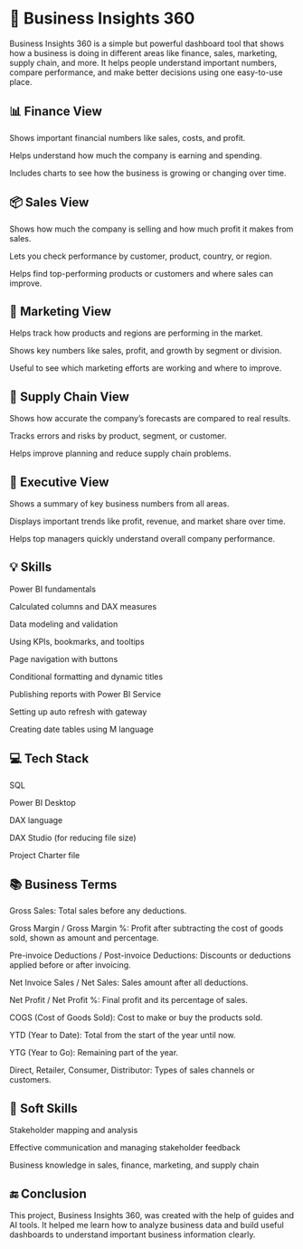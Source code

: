 # 🧠 Business Insights 360
Business Insights 360 is a simple but powerful dashboard tool that shows how a business is doing in different areas like finance, sales, marketing, supply chain, and more. It helps people understand important numbers, compare performance, and make better decisions using one easy-to-use place.
## 📊 Finance View

Shows important financial numbers like sales, costs, and profit.

Helps understand how much the company is earning and spending.

Includes charts to see how the business is growing or changing over time.
## 📦 Sales View

Shows how much the company is selling and how much profit it makes from sales.

Lets you check performance by customer, product, country, or region.

Helps find top-performing products or customers and where sales can improve.
## 📣 Marketing View

Helps track how products and regions are performing in the market.

Shows key numbers like sales, profit, and growth by segment or division.

Useful to see which marketing efforts are working and where to improve.
## 🚚 Supply Chain View

Shows how accurate the company’s forecasts are compared to real results.

Tracks errors and risks by product, segment, or customer.

Helps improve planning and reduce supply chain problems.
## 🌟 Executive View

Shows a summary of key business numbers from all areas.

Displays important trends like profit, revenue, and market share over time.

Helps top managers quickly understand overall company performance.
## 💡 Skills

Power BI fundamentals

Calculated columns and DAX measures

Data modeling and validation

Using KPIs, bookmarks, and tooltips

Page navigation with buttons

Conditional formatting and dynamic titles

Publishing reports with Power BI Service

Setting up auto refresh with gateway

Creating date tables using M language
## 💻 Tech Stack
SQL

Power BI Desktop

DAX language

DAX Studio (for reducing file size)

Project Charter file
## 📚 Business Terms
Gross Sales: Total sales before any deductions.

Gross Margin / Gross Margin %: Profit after subtracting the cost of goods sold, shown as amount and percentage.

Pre-invoice Deductions / Post-invoice Deductions: Discounts or deductions applied before or after invoicing.

Net Invoice Sales / Net Sales: Sales amount after all deductions.

Net Profit / Net Profit %: Final profit and its percentage of sales.

COGS (Cost of Goods Sold): Cost to make or buy the products sold.

YTD (Year to Date): Total from the start of the year until now.

YTG (Year to Go): Remaining part of the year.

Direct, Retailer, Consumer, Distributor: Types of sales channels or customers.
## 🤝 Soft Skills
Stakeholder mapping and analysis

Effective communication and managing stakeholder feedback

Business knowledge in sales, finance, marketing, and supply chain
## 🔚 Conclusion
This project, Business Insights 360, was created with the help of guides and AI tools. It helped me learn how to analyze business data and build useful dashboards to understand important business information clearly.
